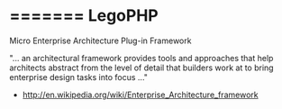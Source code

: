 =======
LegoPHP
=======

Micro Enterprise Architecture Plug-in Framework

"... an architectural framework provides tools and approaches that help architects abstract from the level of detail that builders work at to bring enterprise design tasks into focus ..."

- http://en.wikipedia.org/wiki/Enterprise_Architecture_framework
